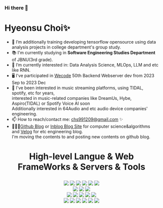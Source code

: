 ### Hi there 👋
<h1> Hyeonsu Choi✨</h1>

- 🌱 I’m additionally training developing tensorflow opensource using data analysis projects in college department's group study.
- 📚 I'm currently studying in <b> Software Engineering Studies Department </b> of JBNU(3rd grade).
- 🧐 I’m currently interested in: Data Analysis Science, MLOps, LLM and etc like RNN.
- 🖥️ I've participated in <a href="https://wecode.co.kr">Wecode</a> 50th Backend Webserver dev from 2023 Sep to 2023 Dec
- 🎸 I've been interested in music streaming platforms, using TIDAL, spotify, etc for years, <br>interested in music-related companies like DreamUs, Hybe, Aspiro(TIDAL) or Spotify Voice AI soon<br> Additionally interested in 64Audio and etc audio device companies' engineering.
- 📫 How to reach/contact me: chs991209@gmail.com ✨
- 🧑🏼‍💻<a href="https:chs991209.github.io">Github Blog</a> or <a href="https://inblog.ai/software-engineering?traffic_type=internal">Inblog Blog Site</a> for computer science&algorithms and <a href="https://velog.io/@wecccccokio/posts">Velog</a> for etc engineering blog. <br>I'm moving the contents to and posting new contents on github blog.</br>

<p></p>
<p></p>

# <p align="center"><b>High-level Langue & Web FrameWorks & Servers & Tools</b></p>
<p></p>
<div align="center">
   <img src="https://img.shields.io/badge/python-3766ab?style=for-the-badge&logo=Python&logoColor=yellow">
  <img src="https://img.shields.io/badge/tensorflow-FF8E01?style=for-the-badge&logo=Tensorflow&logoColor=white">
  <img src="https://img.shields.io/badge/Java-d91e20?style=for-the-badge&logo=Java&logoColor=white">
  <img src="https://img.shields.io/badge/typescript-2E79C7?style=for-the-badge&logo=typescript&logoColor=white">
  <img src="https://img.shields.io/badge/javascript-F7DF1E?style=for-the-badge&logo=javascript&logoColor=black">
  <img src="https://img.shields.io/badge/node.js-339933?style=for-the-badge&logo=Node.js&logoColor=white">
  <br>
  <img src="https://img.shields.io/badge/django-092e20?style=for-the-badge&logo=Django&logoColor=white">
  <img src="https://img.shields.io/badge/nestjs-e1214f?style=for-the-badge&logo=Nestjs&logoColor=hotpink">  
  <img src="https://img.shields.io/badge/express-000000?style=for-the-badge&logo=express&logoColor=yellow">  
  <br>
   
  <img src="https://img.shields.io/badge/mysql-4479A1?style=for-the-badge&logo=mysql&logoColor=white">
   <img src="https://img.shields.io/badge/TypeOrm-FE0702?style=for-the-badge&logo=TypeOrm&logoColor=orange">
   <img src="https://img.shields.io/badge/AWS-FF9901?style=for-the-badge&logo=AmazonWebServices&logoColor=white">
  <img src="https://img.shields.io/badge/html5-E34F26?style=for-the-badge&logo=html5&logoColor=white">
  <img src="https://img.shields.io/badge/css-1572B6?style=for-the-badge&logo=css3&logoColor=white">
  <br>
    <img src="https://img.shields.io/badge/Jetbrains-C407A8?style=for-the-badge&logo=Jetbrains&logoColor=black">
    <img src="https://img.shields.io/badge/Pycharm-24DB76?style=for-the-badge&logo=Pycharm&logoColor=black">
   <img src="https://img.shields.io/badge/IntelliJ-E4305D?style=for-the-badge&logo=IntelliJidea&logoColor=black">
   <img src="https://img.shields.io/badge/WebStorm-59D7F3?style=for-the-badge&logo=WebStorm&logoColor=black">
   <img src="https://img.shields.io/badge/DataGrip-2BD58E?style=for-the-badge&logo=DataGrip&logoColor=black">
      <img src="https://img.shields.io/badge/AndroidStudio-4285F4?style=for-the-badge&logo=AndroidStudio&logoColor=lightgreen">






  </br>
</div>


<!--
**chs991209/chs991209** is a ✨ _special_ ✨ repository because its `README.md` (this file) appears on your GitHub profile.

Here are some ideas to get you started:

- 🔭 I’m currently working on ...
- 🌱 I’m currently learning ...
- 👯 I’m looking to collaborate on ...
- 🤔 I’m looking for help with ...
- 💬 Ask me about ...
- 📫 How to reach me: ...
- 😄 Pronouns: ...
- ⚡ Fun fact: ...
-->
